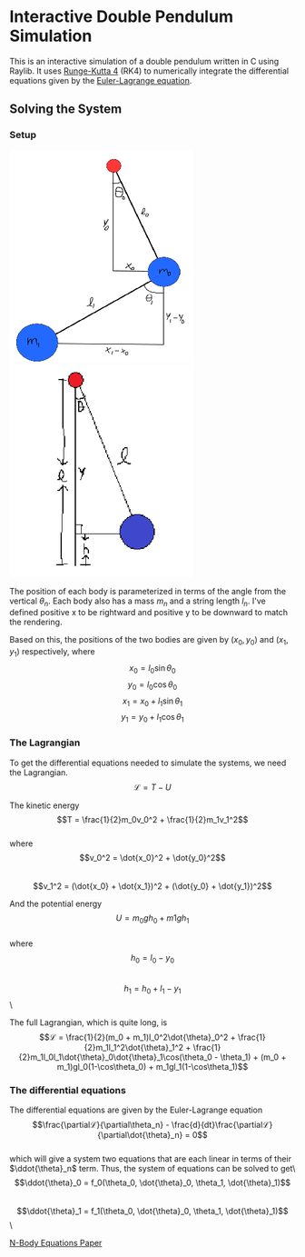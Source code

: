 # Interactive Double Pendulum Simulation

This is an interactive simulation of a double pendulum written in C using Raylib. It uses [Runge-Kutta 4](https://en.wikipedia.org/wiki/Runge%E2%80%93Kutta_methods) (RK4) to numerically integrate the differential equations given by the [Euler-Lagrange equation](https://en.wikipedia.org/wiki/Euler%E2%80%93Lagrange_equation).

## Solving the System

### Setup

![Double Pendulum Diagram](/Drawing.png) 
![Height Diagram](/Drawing2.png) 

The position of each body is parameterized in terms of the angle from the vertical $\theta_n$. Each body also has a mass $m_n$ and a string length $l_n$. I've defined positive x to be rightward and positive y to be downward to match the rendering.

Based on this, the positions of the two bodies are given by $(x_0, y_0)$ and $(x_1, y_1)$ respectively, where
$$x_0 = l_0\sin\theta_0$$
$$y_0 = l_0\cos\theta_0$$
$$x_1 = x_0 + l_1\sin\theta_1$$
$$y_1 = y_0 + l_1\cos\theta_1$$

### The Lagrangian

To get the differential equations needed to simulate the systems, we need the Lagrangian.\
$$ℒ = T - U$$

The kinetic energy\
$$T = \frac{1}{2}m_0v_0^2 + \frac{1}{2}m_1v_1^2$$\
where\
$$v_0^2 = \dot{x_0}^2 + \dot{y_0}^2$$\
$$v_1^2 = (\dot{x_0} + \dot{x_1})^2 + (\dot{y_0} + \dot{y_1})^2$$

And the potential energy\
$$U = m_0gh_0 + m1gh_1$$\
where\
$$h_0 = l_0 - y_0$$\
$$h_1 = h_0 + l_1 - y_1$$\

The full Lagrangian, which is quite long, is\
$$ℒ = \frac{1}{2}(m_0 + m_1)l_0^2\dot{\theta}_0^2 + \frac{1}{2}m_1l_1^2\dot{\theta}_1^2 + \frac{1}{2}m_1l_0l_1\dot{\theta}_0\dot{\theta}_1\cos(\theta_0 - \theta_1) + (m_0 + m_1)gl_0(1-\cos\theta_0) + m_1gl_1(1-\cos\theta_1)$$

### The differential equations

The differential equations are given by the Euler-Lagrange equation\
$$\frac{\partialℒ}{\partial\theta_n} - \frac{d}{dt}\frac{\partialℒ}{\partial\dot{\theta}_n} = 0$$\
which will give a system two equations that are each linear in terms of their $\ddot{\theta}_n$ term. Thus, the system of equations can be solved to get\ 
$$\ddot{\theta}_0 = f_0(\theta_0, \dot{\theta}_0, \theta_1, \dot{\theta}_1)$$\
$$\ddot{\theta}_1 = f_1(\theta_0, \dot{\theta}_0, \theta_1, \dot{\theta}_1)$$\

[N-Body Equations Paper](https://arxiv.org/abs/1910.12610) 
